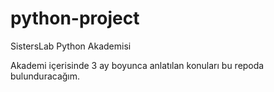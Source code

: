 # python-project
SistersLab Python Akademisi 

Akademi içerisinde 3 ay boyunca anlatılan konuları bu repoda bulunduracağım.

